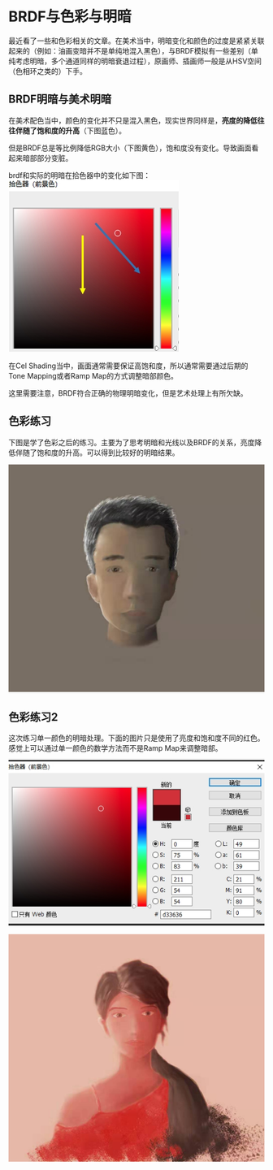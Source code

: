 # BRDF与色彩与明暗

最近看了一些和色彩相关的文章。在美术当中，明暗变化和颜色的过度是紧紧关联起来的（例如：油画变暗并不是单纯地混入黑色），与BRDF模拟有一些差别（单纯考虑明暗，多个通道同样的明暗衰退过程），原画师、插画师一般是从HSV空间（色相环之类的）下手。

## BRDF明暗与美术明暗

在美术配色当中，颜色的变化并不只是混入黑色，现实世界同样是，**亮度的降低往往伴随了饱和度的升高**（下图蓝色）。

但是BRDF总是等比例降低RGB大小（下图黄色），饱和度没有变化。导致画面看起来暗部部分变脏。

brdf和实际的明暗在拾色器中的变化如下图：
![brdf](brdf.jpg)

在Cel Shading当中，画面通常需要保证高饱和度，所以通常需要通过后期的Tone Mapping或者Ramp Map的方式调整暗部颜色。

这里需要注意，BRDF符合正确的物理明暗变化，但是艺术处理上有所欠缺。

## 色彩练习

下图是学了色彩之后的练习。主要为了思考明暗和光线以及BRDF的关系，亮度降低伴随了饱和度的升高。可以得到比较好的明暗结果。

![color](color.jpg)

## 色彩练习2

这次练习单一颜色的明暗处理。下面的图片只是使用了亮度和饱和度不同的红色。感觉上可以通过单一颜色的数学方法而不是Ramp Map来调整暗部。

![sample](sample.jpg)

![color2](color2.jpg)